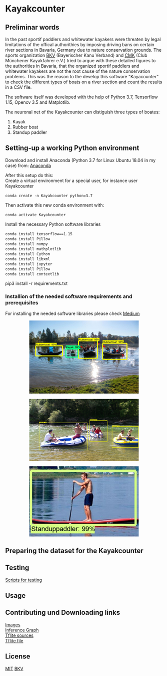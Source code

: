 # Kayakcounter
[comment]: https://towardsdatascience.com/how-to-easily-download-googles-open-images-dataset-for-your-ai-apps-db552a82fc6
[comment]: https://medium.com/@intprogrammer/how-to-scrape-google-for-images-to-train-your-machine-learning-classifiers-on-565076972ce
[comment]: https://medium.com/analytics-vidhya/how-to-set-up-tensorflow-gpu-on-ubuntu-18-04-lts-7a09ffd5f30f

## Preliminar words
In the past sportif paddlers and whitewater kayakers were threaten by legal limitations of the offical authorithies by imposing driving bans on certain river sections in Bavaria, Germany due to nature conservation grounds.
The sports organization [BKV](https://www.kanu-bayern.de/) (Bayerischer Kanu Verband) and [CMK](https://www.cmk-muenchen.de) (Club Münchener Kayakfahrer e.V.) tried to argue with these detailed figures to the authorities in Bavaria, that the organized sportif paddlers and whitewater kayakers are not the root cause of the nature conservation problems.
This was the reason to the develop this software "Kayacounter" to check the different types of boats on a river section and count the results in a CSV file. 

The software itself was developed with the help of Python 3.7, Tensorflow 1.15, Opencv 3.5 and Matplotlib. 

The neuronal net of the Kayakcounter can distiguish three types of boates: 
1. Kayak
2. Rubber boat
3. Standup paddler

## Setting-up a working Python environment
Download and install Anaconda (Python 3.7 for Linux Ubuntu 18.04 in my case) from:
[Anaconda](https://www.anaconda.com/distribution/)

After this setup do this:  
Create a virtual environment for a special user, for instance user Kayakcounter
```
conda create -n Kayakcounter python=3.7
```
Then activate this new conda environment with:
```
conda activate Kayakcounter
```
Install the necessary Python software libraries

```
conda install tensorflow==1.15
conda install Pillow
conda install numpy
conda install mathplotlib
conda install Cython
conda install libxml
conda install jupyter
conda install Pillow
conda install contextlib
```
pip3 install -r requirements.txt 

### Installion of the needed software requirements and prerequisites 
For installing the needed software libraries please check
[Medium](https://choosealicense.com/licenses/mit/)

<p align="center">
  <img src="/docs/image_result.jpg" width="350" alt="accessibility text">
</p>

<p align="center">
  <img src="/docs/Rubberboat.jpg" width="350" alt="accessibility text">
</p>

<p align="center">
  <img src="/docs/Standuppaddler.jpg" width="350" alt="accessibility text">
</p>

## Preparing the dataset for the Kayakcounter


## Testing
[Scripts for testing](/scripts/testing/Readme.md)
## Usage

## Contributing und Downloading links
[Images](https://drive.google.com/file/d/1zuxL50qTbJ0nLWU1Cfw0xsFmCli18ZQV/view?usp=sharing)  
[Inference Graph](https://drive.google.com/file/d/1Ck2XczZKoKdqOwSpJ0Le021tEmZanATq/view?usp=sharing)  
[Tflite sources](https://drive.google.com/file/d/1CmEBkx7-_xB0xn-ogYyWlho1nd735wmI/view?usp=sharing)  
[Tflite file](https://drive.google.com/file/d/1SlUIGP3VpfPqffZj16xFp8Geq51kigWL/view?usp=sharing)
## License
[MIT](https://choosealicense.com/licenses/mit/)
[BKV](https://www.kanu-bayern.de/)


